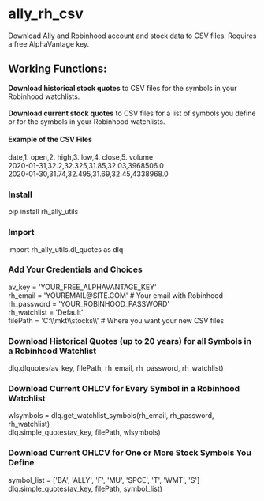 <h1>ally_rh_csv</h1>
Download Ally and Robinhood account and stock data to CSV files. Requires a free AlphaVantage key.

<h2>Working Functions:</h2>
<b>Download historical stock quotes</b> to CSV files for the symbols in your Robinhood watchlists.
<br/><br/>
<b>Download current stock quotes</b> to CSV files for a list of symbols you define or for the symbols in your Robinhood watchlists.

<h4>Example of the CSV Files</h4>
date,1. open,2. high,3. low,4. close,5. volume<br/>
2020-01-31,32.2,32.325,31.85,32.03,3968506.0<br/>
2020-01-30,31.74,32.495,31.69,32.45,4338968.0

<h3>Install</h3>
pip install rh_ally_utils

<h3>Import</h3>
import rh_ally_utils.dl_quotes as dlq

<h3>Add Your Credentials and Choices</h3>
av_key = 'YOUR_FREE_ALPHAVANTAGE_KEY'<br/>
rh_email = 'YOUREMAIL@SITE.COM' # Your email with Robinhood<br/>
rh_password = 'YOUR_ROBINHOOD_PASSWORD'<br/>
rh_watchlist = 'Default'<br/>
filePath = 'C:\\mkt\\stocks\\' # Where you want your new CSV files

<h3>Download Historical Quotes (up to 20 years) for all Symbols in a Robinhood Watchlist</h3>
dlq.dlquotes(av_key, filePath, rh_email, rh_password, rh_watchlist)

<h3>Download Current OHLCV for Every Symbol in a Robinhood Watchlist</h3>
wlsymbols = dlq.get_watchlist_symbols(rh_email, rh_password, rh_watchlist)<br/>
dlq.simple_quotes(av_key, filePath, wlsymbols)

<h3>Download Current OHLCV for One or More Stock Symbols You Define</h3>
symbol_list = ['BA', 'ALLY', 'F', 'MU', 'SPCE', 'T', 'WMT', 'S']<br/>
dlq.simple_quotes(av_key, filePath, symbol_list)
